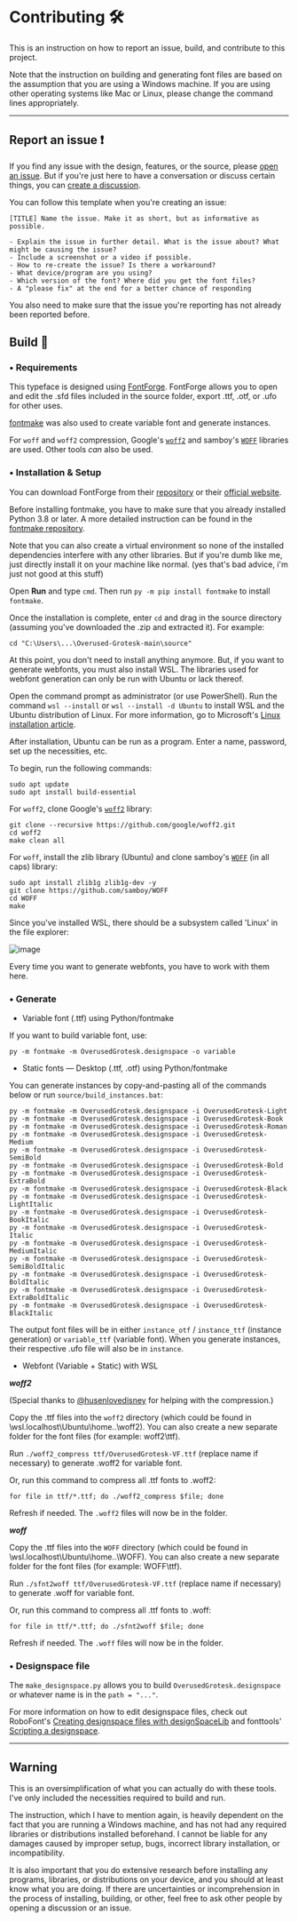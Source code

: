 # Contributing 🛠
This is an instruction on how to report an issue, build, and contribute to this project.

Note that the instruction on building and generating font files are based on the assumption that 
you are using a Windows machine. If you are using other operating systems like Mac or Linux, please 
change the command lines appropriately.

---

## Report an issue ❗
If you find any issue with the design, features, or the source, please [open an issue](https://github.com/RandomMaerks/Overused-Grotesk/issues/new/choose). But if you're
just here to have a conversation or discuss certain things, you can [create a discussion](https://github.com/RandomMaerks/Overused-Grotesk/discussions/new/choose).

You can follow this template when you're creating an issue:

```
[TITLE] Name the issue. Make it as short, but as informative as possible.

- Explain the issue in further detail. What is the issue about? What might be causing the issue?
- Include a screenshot or a video if possible.
- How to re-create the issue? Is there a workaround?
- What device/program are you using?
- Which version of the font? Where did you get the font files?
- A "please fix" at the end for a better chance of responding
```
You also need to make sure that the issue you're reporting has not already been reported before.


## Build 🔨

### • Requirements
This typeface is designed using [FontForge](https://github.com/fontforge/fontforge). FontForge 
allows you to open and edit the .sfd files included in the source folder, export .ttf, .otf, or
.ufo for other uses.

[fontmake](https://github.com/googlefonts/fontmake) was also used to create variable font and
generate instances.

For `woff` and `woff2` compression, Google's [`woff2`](https://github.com/google/woff2) and
samboy's [`WOFF`](https://github.com/samboy/WOFF) libraries are used. Other tools _can_ also 
be used.

### • Installation & Setup
You can download FontForge from their [repository](https://github.com/fontforge/fontforge) or their [official website](https://fontforge.org/en-US/).

Before installing fontmake, you have to make sure that you already installed Python 3.8 or later.
A more detailed instruction can be found in the [fontmake repository](https://github.com/googlefonts/fontmake).

Note that you can also create a virtual environment so none of the installed dependencies interfere
with any other libraries. But if you're dumb like me, just directly install it on your machine like
normal. (yes that's bad advice, i'm just not good at this stuff)

Open **Run** and type `cmd`. Then run `py -m pip install fontmake` to install `fontmake`.

Once the installation is complete, enter `cd` and drag in the source directory (assuming you've
downloaded the .zip and extracted it). For example:
```
cd "C:\Users\...\Overused-Grotesk-main\source"
```

At this point, you don't need to install anything anymore. But, if you want to generate webfonts, you
must also install WSL. The libraries used for webfont generation can only be run with Ubuntu or lack
thereof.

Open the command prompt as administrator (or use PowerShell). Run the command `wsl --install` or
`wsl --install -d Ubuntu` to install WSL and the Ubuntu distribution of Linux. For more information,
go to Microsoft's [Linux installation article](https://learn.microsoft.com/en-us/windows/wsl/install).

After installation, Ubuntu can be run as a program. Enter a name, password, set up the necessities, etc.

To begin, run the following commands:
```
sudo apt update 
sudo apt install build-essential
```

For `woff2`, clone Google's [`woff2`](https://github.com/google/woff2) library:
```
git clone --recursive https://github.com/google/woff2.git
cd woff2
make clean all
```

For `woff`, install the zlib library (Ubuntu) and clone samboy's [`WOFF`](https://github.com/samboy/WOFF) 
(in all caps) library:
```
sudo apt install zlib1g zlib1g-dev -y
git clone https://github.com/samboy/WOFF
cd WOFF
make
```

Since you've installed WSL, there should be a subsystem called 'Linux' in the file explorer:

![image](https://github.com/RandomMaerks/Overused-Grotesk/assets/109415614/a51f44e7-3769-43cf-86d5-703ae5e511b9)

Every time you want to generate webfonts, you have to work with them here.

### • Generate
- Variable font (.ttf) using Python/fontmake

If you want to build variable font, use:
```
py -m fontmake -m OverusedGrotesk.designspace -o variable
```

- Static fonts — Desktop (.ttf, .otf) using Python/fontmake

You can generate instances by copy-and-pasting all of the commands below or run `source/build_instances.bat`: 
```
py -m fontmake -m OverusedGrotesk.designspace -i OverusedGrotesk-Light
py -m fontmake -m OverusedGrotesk.designspace -i OverusedGrotesk-Book
py -m fontmake -m OverusedGrotesk.designspace -i OverusedGrotesk-Roman
py -m fontmake -m OverusedGrotesk.designspace -i OverusedGrotesk-Medium
py -m fontmake -m OverusedGrotesk.designspace -i OverusedGrotesk-SemiBold
py -m fontmake -m OverusedGrotesk.designspace -i OverusedGrotesk-Bold
py -m fontmake -m OverusedGrotesk.designspace -i OverusedGrotesk-ExtraBold
py -m fontmake -m OverusedGrotesk.designspace -i OverusedGrotesk-Black
py -m fontmake -m OverusedGrotesk.designspace -i OverusedGrotesk-LightItalic
py -m fontmake -m OverusedGrotesk.designspace -i OverusedGrotesk-BookItalic
py -m fontmake -m OverusedGrotesk.designspace -i OverusedGrotesk-Italic
py -m fontmake -m OverusedGrotesk.designspace -i OverusedGrotesk-MediumItalic
py -m fontmake -m OverusedGrotesk.designspace -i OverusedGrotesk-SemiBoldItalic
py -m fontmake -m OverusedGrotesk.designspace -i OverusedGrotesk-BoldItalic
py -m fontmake -m OverusedGrotesk.designspace -i OverusedGrotesk-ExtraBoldItalic
py -m fontmake -m OverusedGrotesk.designspace -i OverusedGrotesk-BlackItalic
```

The output font files will be in either `instance_otf` / `instance_ttf` (instance generation) or 
`variable_ttf` (variable font). When you generate instances, their respective .ufo file will 
also be in `instance`.


- Webfont (Variable + Static) with WSL

_**woff2**_

(Special thanks to [@husenlovedisney](https://github.com/husenlovedisney) for helping with the
compression.)

Copy the .ttf files into the `woff2` directory (which could be found in \\wsl.localhost\Ubuntu\home\..\woff2).
You can also create a new separate folder for the font files (for example: woff2\ttf).

Run `./woff2_compress ttf/OverusedGrotesk-VF.ttf` (replace name if necessary) to generate .woff2 for
variable font.

Or, run this command to compress all .ttf fonts to .woff2:
```
for file in ttf/*.ttf; do ./woff2_compress $file; done
```

Refresh if needed. The `.woff2` files will now be in the folder.

_**woff**_

Copy the .ttf files into the `WOFF` directory (which could be found in \\wsl.localhost\Ubuntu\home\..\WOFF). 
You can also create a new separate folder for the font files (for example: WOFF\ttf).

Run `./sfnt2woff ttf/OverusedGrotesk-VF.ttf` (replace name if necessary) to generate .woff for
variable font.

Or, run this command to compress all .ttf fonts to .woff:
```
for file in ttf/*.ttf; do ./sfnt2woff $file; done
```

Refresh if needed. The `.woff` files will now be in the folder.

### • Designspace file
The `make_designspace.py` allows you to build `OverusedGrotesk.designspace` or whatever name is in the
`path = "..."`.

For more information on how to edit designspace files, check out RoboFont's 
[Creating designspace files with designSpaceLib](https://robofont.com/documentation/tutorials/creating-designspace-files/#creating-designspace-files-with-designspacelib)
and fonttools' [Scripting a designspace](https://fonttools.readthedocs.io/en/latest/designspaceLib/scripting.html).

---

## Warning

This is an oversimplification of what you can actually do with these tools. I've only included the
necessities required to build and run.

The instruction, which I have to mention again, is heavily dependent on the fact that you are running
a Windows machine, and has not had any required libraries or distributions installed beforehand. I
cannot be liable for any damages caused by improper setup, bugs, incorrect library installation, or
incompatibility.

It is also important that you do extensive research before installing any programs, libraries, or
distributions on your device, and you should at least know what you are doing. If there are 
uncertainties or incomprehension in the process of installing, building, or other, feel free to ask
other people by opening a discussion or an issue.

